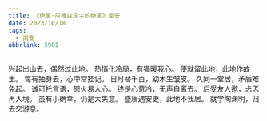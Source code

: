 ```yaml
---
title: 《绝笔·应掩以灰尘的绝笔》南安
date: 2023/10/18
tags:
  - 南安
abbrlink: 5981
---
```

兴起出山去，偶然过此地。
热情化冷局，有猫暖我心。
便就留此地，此地作故里。
每有抽身去，心中常挂记。
日月替千百，幼木生皱皮。
久同一堂居，矛盾难免起。
诚可托言语，怒火易人心。
终是心意冷，无声自离去。
后受友人邀，忐忑再入境。
虽有小确幸，仍是大失意。
盛唐遇安史，此地不我居。
就学陶渊明，归去交游息。
